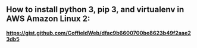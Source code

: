 ## How to install python 3, pip 3, and virtualenv in AWS Amazon Linux 2:
**https://gist.github.com/CoffieldWeb/dfac9b6600700be8623b49f2aae23db5**